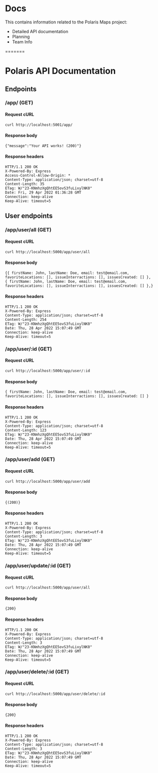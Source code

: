 # Docs

This contains information related to the Polaris Maps project:
- Detailed API documentation
- Planning
- Team Info

=======
# Polaris API Documentation

## Endpoints

### /app/ (GET)

#### Request cURL

```
curl http://localhost:5001/app/
```

#### Response body

```
{"message":"Your API works! (200)"}
```

#### Response headers

```
HTTP/1.1 200 OK
X-Powered-By: Express
Access-Control-Allow-Origin: *
Content-Type: application/json; charset=utf-8
Content-Length: 35
ETag: W/"23-KNmhzXgQhtEE5ovS3fuLixylNK0"
Date: Fri, 29 Apr 2022 01:36:28 GMT
Connection: keep-alive
Keep-Alive: timeout=5
```

## User endpoints
### /app/user/all (GET)
#### Request cURL

```
curl http://localhost:5000/app/user/all
```

#### Response body

```
{{ firstName: John, lastName: Doe, email: test@email.com, favoriteLocations: [], issueInterractions: [], issuesCreated: [] },
{ firstName: John, lastName: Doe, email: test@email.com, favoriteLocations: [], issueInterractions: [], issuesCreated: [] },}
```

#### Response headers

```
HTTP/1.1 200 OK
X-Powered-By: Express
Content-Type: application/json; charset=utf-8
Content-Length: 254
ETag: W/"23-KNmhzXgQhtEE5ovS3fuLixylNK0"
Date: Thu, 28 Apr 2022 15:07:49 GMT
Connection: keep-alive
Keep-Alive: timeout=5
```

### /app/user/:id (GET)
#### Request cURL

```
curl http://localhost:5000/app/user/:id
```

#### Response body

```
{ firstName: John, lastName: Doe, email: test@email.com, favoriteLocations: [], issueInterractions: [], issuesCreated: [] }
```

#### Response headers

```
HTTP/1.1 200 OK
X-Powered-By: Express
Content-Type: application/json; charset=utf-8
Content-Length: 123
ETag: W/"23-KNmhzXgQhtEE5ovS3fuLixylNK0"
Date: Thu, 28 Apr 2022 15:07:49 GMT
Connection: keep-alive
Keep-Alive: timeout=5
```

### /app/user/add (GET)
#### Request cURL

```
curl http://localhost:5000/app/user/add
```

#### Response body

```
{(200)}
```

#### Response headers

```
HTTP/1.1 200 OK
X-Powered-By: Express
Content-Type: application/json; charset=utf-8
Content-Length: 3
ETag: W/"23-KNmhzXgQhtEE5ovS3fuLixylNK0"
Date: Thu, 28 Apr 2022 15:07:49 GMT
Connection: keep-alive
Keep-Alive: timeout=5
```

### /app/user/update/:id (GET)
#### Request cURL

```
curl http://localhost:5000/app/user/all
```

#### Response body

```
{200}
```

#### Response headers

```
HTTP/1.1 200 OK
X-Powered-By: Express
Content-Type: application/json; charset=utf-8
Content-Length: 3
ETag: W/"23-KNmhzXgQhtEE5ovS3fuLixylNK0"
Date: Thu, 28 Apr 2022 15:07:49 GMT
Connection: keep-alive
Keep-Alive: timeout=5
```

### /app/user/delete/:id (GET)
#### Request cURL

```
curl http://localhost:5000/app/user/delete/:id
```

#### Response body

```
{200}
```

#### Response headers

```
HTTP/1.1 200 OK
X-Powered-By: Express
Content-Type: application/json; charset=utf-8
Content-Length: 3
ETag: W/"23-KNmhzXgQhtEE5ovS3fuLixylNK0"
Date: Thu, 28 Apr 2022 15:07:49 GMT
Connection: keep-alive
Keep-Alive: timeout=5
```